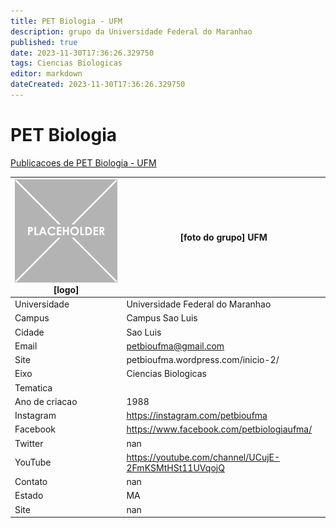 ```yaml
---
title: PET Biologia - UFM
description: grupo da Universidade Federal do Maranhao
published: true
date: 2023-11-30T17:36:26.329750
tags: Ciencias Biologicas
editor: markdown
dateCreated: 2023-11-30T17:36:26.329750
---
```


# PET Biologia

[Publicacoes de PET Biologia - UFM](/atividade/179PETBiologiaUFM/feed.md)

| ![placeholder.png](/placeholder.png) [logo] | [foto do grupo] UFM         |
| ------------------------------------------- | ------------------------------------------------- |
| Universidade                                | Universidade Federal do Maranhao      |
| Campus                                      | Campus Sao Luis            |
| Cidade                                      | Sao Luis             |
| Email                                       | petbioufma@gmail.com             |
| Site                                        | petbioufma.wordpress.com/inicio-2/              |
| Eixo                                        | Ciencias Biologicas              |
| Tematica                                    |           |
| Ano de criacao                              | 1988        |
| Instagram                                   | https://instagram.com/petbioufma         |
| Facebook                                    | https://www.facebook.com/petbiologiaufma/          |
| Twitter                                     | nan           |
| YouTube                                     | https://youtube.com/channel/UCujE-2FmKSMtHSt11UVqojQ           |
| Contato                                     | nan         |
| Estado                                      |  MA            |
| Site                                        | nan |
